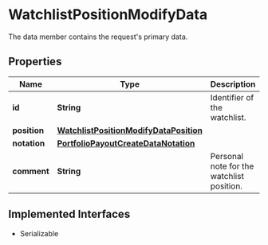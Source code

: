 

# WatchlistPositionModifyData

The data member contains the request's primary data.

## Properties

Name | Type | Description | Notes
------------ | ------------- | ------------- | -------------
**id** | **String** | Identifier of the watchlist. | 
**position** | [**WatchlistPositionModifyDataPosition**](WatchlistPositionModifyDataPosition.md) |  | 
**notation** | [**PortfolioPayoutCreateDataNotation**](PortfolioPayoutCreateDataNotation.md) |  |  [optional]
**comment** | **String** | Personal note for the watchlist position. |  [optional]


## Implemented Interfaces

* Serializable


